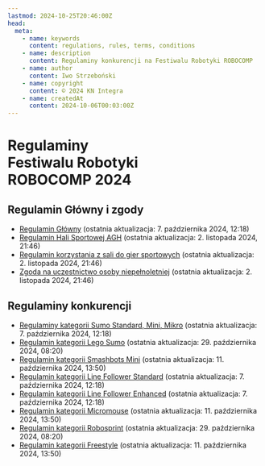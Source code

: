 ```yaml
---
lastmod: 2024-10-25T20:46:00Z
head:
  meta:
    - name: keywords
      content: regulations, rules, terms, conditions
    - name: description
      content: Regulaminy konkurencji na Festiwalu Robotyki ROBOCOMP
    - name: author
      content: Iwo Strzeboński
    - name: copyright
      content: © 2024 KN Integra
    - name: createdAt
      content: 2024-10-06T00:03:00Z
---
```


# Regulaminy <br />Festiwalu Robotyki <br />ROBOCOMP 2024

## Regulamin Główny i zgody

- <a href="/docs/2024/Regulamin Główny.pdf" target="_blank">Regulamin Główny</a> (ostatnia aktualizacja: 7. października 2024, 12:18)
- <a href="/docs/2024/REGULAMIN-HALI-SPORTOWEJ-AKADEMII-GORNICZO-ogolny.pdf" target="_blank">Regulamin Hali Sportowej AGH</a> (ostatnia aktualizacja: 2. listopada 2024, 21:46)
- <a href="/docs/2024/REGULAMIN-KORZYSTANIA-Z-SALI-DO-GIER-SPORTOWYCH.pdf" target="_blank">Regulamin korzystania z sali do gier sportowych</a> (ostatnia aktualizacja: 2. listopada 2024, 21:46)
- <a href="/docs/2024/Zgoda na Uczestnictwo.pdf" target="_blank">Zgoda na uczestnictwo osoby niepełnoletniej</a> (ostatnia aktualizacja: 2. listopada 2024, 21:46)

## Regulaminy konkurencji

- <a href="/docs/2024/Sumo.pdf" target="_blank">Regulaminy kategorii Sumo Standard, Mini, Mikro</a> (ostatnia aktualizacja: 7. października 2024, 12:18)
- <a href="/docs/2024/Lego Sumo.pdf" target="_blank">Regulamin kategorii Lego Sumo</a> (ostatnia aktualizacja: 29. października 2024, 08:20)
- <a href="/docs/2024/Mini Smashbots.pdf" target="_blank">Regulamin kategorii Smashbots Mini</a> (ostatnia aktualizacja: 11. października 2024, 13:50)
- <a href="/docs/2024/Line Follower Standard.pdf" target="_blank">Regulamin kategorii Line Follower Standard</a> (ostatnia aktualizacja: 7. października 2024, 12:18)
- <a href="/docs/2024/Line Follower Enhanced.pdf" target="_blank">Regulamin kategorii Line Follower Enhanced</a> (ostatnia aktualizacja: 7. października 2024, 12:18)
- <a href="/docs/2024/Micromouse.pdf" target="_blank">Regulamin kategorii Micromouse</a> (ostatnia aktualizacja: 11. października 2024, 13:50)
- <a href="/docs/2024/RoboSprint.pdf" target="_blank">Regulamin kategorii Robosprint</a> (ostatnia aktualizacja: 29. października 2024, 08:20)
- <a href="/docs/2024/Freestyle.pdf" target="_blank">Regulamin kategorii Freestyle</a> (ostatnia aktualizacja: 11. października 2024, 13:50)
